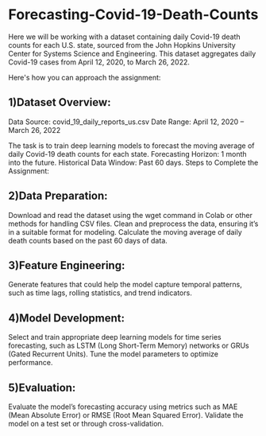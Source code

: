 # Forecasting-Covid-19-Death-Counts

Here we will be  working with a dataset containing daily Covid-19 death counts for each U.S. state, sourced from the John Hopkins University Center for Systems Science and Engineering. This dataset aggregates daily Covid-19 cases from April 12, 2020, to March 26, 2022.

Here's how you can approach the assignment:

## 1)Dataset Overview:

Data Source: covid_19_daily_reports_us.csv
Date Range: April 12, 2020 – March 26, 2022


The task is to train deep learning models to forecast the moving average of daily Covid-19 death counts for each state.
Forecasting Horizon: 1 month into the future.
Historical Data Window: Past 60 days.
Steps to Complete the Assignment:

## 2)Data Preparation:

Download and read the dataset using the wget command in Colab or other methods for handling CSV files.
Clean and preprocess the data, ensuring it’s in a suitable format for modeling.
Calculate the moving average of daily death counts based on the past 60 days of data.

## 3)Feature Engineering:

Generate features that could help the model capture temporal patterns, such as time lags, rolling statistics, and trend indicators.

## 4)Model Development:

Select and train appropriate deep learning models for time series forecasting, such as LSTM (Long Short-Term Memory) networks or GRUs (Gated Recurrent Units).
Tune the model parameters to optimize performance.

## 5)Evaluation:

Evaluate the model’s forecasting accuracy using metrics such as MAE (Mean Absolute Error) or RMSE (Root Mean Squared Error).
Validate the model on a test set or through cross-validation.


